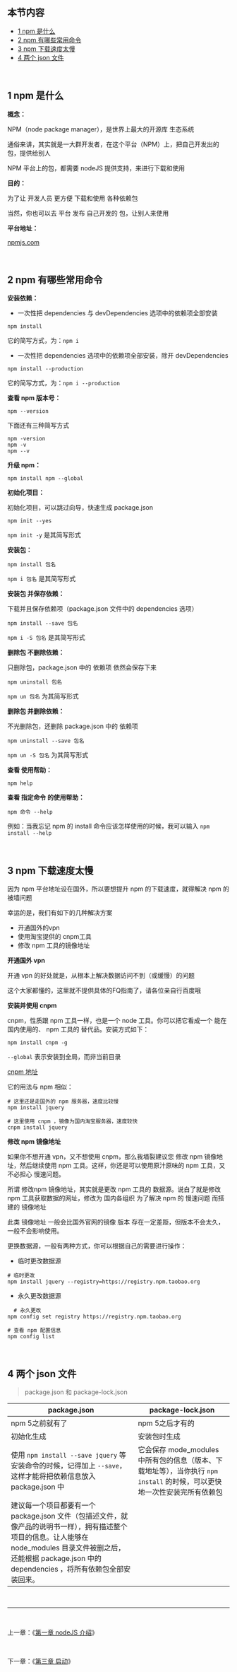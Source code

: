 ## 本节内容

- [1 npm 是什么](https://github.com/stevecchow/The-overview-of-node/blob/master/docs/2%20npm.md#1-npm-是什么)
- [2 npm 有哪些常用命令](https://github.com/stevecchow/The-overview-of-node/blob/master/docs/2%20npm.md#2-npm-有哪些常用命令)
- [3 npm 下载速度太慢](https://github.com/stevecchow/The-overview-of-node/blob/master/docs/2%20npm.md#3-npm-下载速度太慢)
- [4  两个 json 文件](https://github.com/stevecchow/The-overview-of-node/blob/master/docs/2%20npm.md#4-两个-json-文件)



<br/>



## 1 npm 是什么

**概念：**

NPM（node package manager），是世界上最大的开源库 生态系统

通俗来讲，其实就是一大群开发者，在这个平台（NPM）上，把自己开发出的 包，提供给别人

NPM 平台上的包，都需要 nodeJS 提供支持，来进行下载和使用

**目的：**

为了让 开发人员 更方便 下载和使用 各种依赖包

当然，你也可以去 平台 发布 自己开发的 包，让别人来使用

**平台地址：**

[npmjs.com](npmjs.com)



<br/>



## 2 npm 有哪些常用命令

**安装依赖：**

- 一次性把 dependencies 与 devDependencies 选项中的依赖项全部安装

```shell
npm install
```

它的简写方式，为：`npm i`

- 一次性把 dependencies 选项中的依赖项全部安装，除开 devDependencies

```shell
npm install --production
```


它的简写方式，为：`npm i --production`



**查看 npm 版本号：**

```shell
npm --version
```

下面还有三种简写方式

```shell
npm -version
npm -v
npm --v
```



**升级 npm：**

```shell
npm install npm --global
```



**初始化项目：**

初始化项目，可以跳过向导，快速生成 package.json 

```shell
npm init --yes
```

`npm init -y` 是其简写形式



**安装包：**

```shell
npm install 包名
```

`npm i 包名` 是其简写形式



**安装包 并保存依赖：**

下载并且保存依赖项（package.json 文件中的 dependencies 选项）

```shell
npm install --save 包名
```

`npm i -S 包名` 是其简写形式



**删除包 不删除依赖：**

只删除包，package.json 中的 依赖项 依然会保存下来

```shell
npm uninstall 包名
```

`npm un 包名` 为其简写形式



**删除包 并删除依赖：**

不光删除包，还删除 package.json 中的 依赖项

```shell
npm uninstall --save 包名
```

`npm un -S 包名` 为其简写形式



**查看 使用帮助：**

```shell
npm help
```



**查看 指定命令 的使用帮助：**

```shell
npm 命令 --help
```

例如：当我忘记 npm 的 install 命令应该怎样使用的时候，我可以输入 `npm install --help`



<br/>



## 3 npm 下载速度太慢

因为 npm 平台地址设在国外，所以要想提升 npm 的下载速度，就得解决 npm 的 被墙问题

幸运的是，我们有如下的几种解决方案

- 开通国外的vpn
- 使用淘宝提供的 cnpm工具
- 修改 npm 工具的镜像地址



**开通国外 vpn**

开通 vpn 的好处就是，从根本上解决数据访问不到（或缓慢）的问题

这个大家都懂的，这里就不提供具体的FQ指南了，请各位亲自行百度哦



**安装并使用 cnpm**

cnpm，性质跟 npm 工具一样，也是一个 node 工具。你可以把它看成一个 能在国内使用的、 npm 工具的 替代品。安装方式如下：

```shell
npm install cnpm -g
```

`--global` 表示安装到全局，而非当前目录

[cnpm 地址](http://npm.taobao.org/)

它的用法与 npm 相似：

```shell
# 这里还是走国外的 npm 服务器，速度比较慢
npm install jquery

# 这里使用 cnpm ，镜像为国内淘宝服务器，速度较快
cnpm install jquery
```



**修改 npm 镜像地址**

如果你不想开通 vpn，又不想使用 cnpm，那么我墙裂建议您 修改 npm 镜像地址，然后继续使用 npm 工具。这样，你还是可以使用原汁原味的 npm 工具，又不必担心 慢速问题。

所谓 修改npm 镜像地址，其实就是更改 npm 工具的 数据源。说白了就是修改 npm 工具获取数据的网址，修改为 国内各组织 为了解决 npm 的 慢速问题 而搭建的 镜像地址

此类 镜像地址 一般会比国外官网的镜像 版本 存在一定差距，但版本不会太久，一般不会影响使用。

更换数据源，一般有两种方式，你可以根据自己的需要进行操作：

- 临时更改数据源

```shell
# 临时更改
npm install jquery --registry=https://registry.npm.taobao.org
```

- 永久更改数据源

```shell
  # 永久更改
npm config set registry https://registry.npm.taobao.org

# 查看 npm 配置信息
npm config list
```



<br/>



## 4 两个 json 文件

>  package.json 和 package-lock.json

| package.json                                                 | package-lock.json                                            |
| ------------------------------------------------------------ | ------------------------------------------------------------ |
| npm 5之前就有了                                              | npm 5之后才有的                                              |
| 初始化生成                                                   | 安装包时生成                                                 |
| 使用 `npm install --save jquery` 等安装命令的时候，记得加上 `--save`，这样才能将把依赖信息放入 package.json 中 | 它会保存 mode_modules 中所有包的信息（版本、下载地址等），当你执行 `npm install` 的时候，可以更快地一次性安装完所有依赖包 |
| 建议每一个项目都要有一个 package.json 文件（包描述文件，就像产品的说明书一样），拥有描述整个项目的信息。让人能够在 node_modules 目录文件被删之后，还能根据 package.json 中的 dependencies ，将所有依赖包全部安装回来。 |                                                              |

<br/>

---

<br/>

上一章：《[第一章 nodeJS 介绍](https://github.com/stevecchow/The-overview-of-node/blob/master/docs/1%20node.js%20%E4%BB%8B%E7%BB%8D.md)》

<br/>

下一章：《[第三章 启动](https://github.com/stevecchow/The-overview-of-node/blob/master/docs/3%20%E5%91%BD%E4%BB%A4.md#启动)》